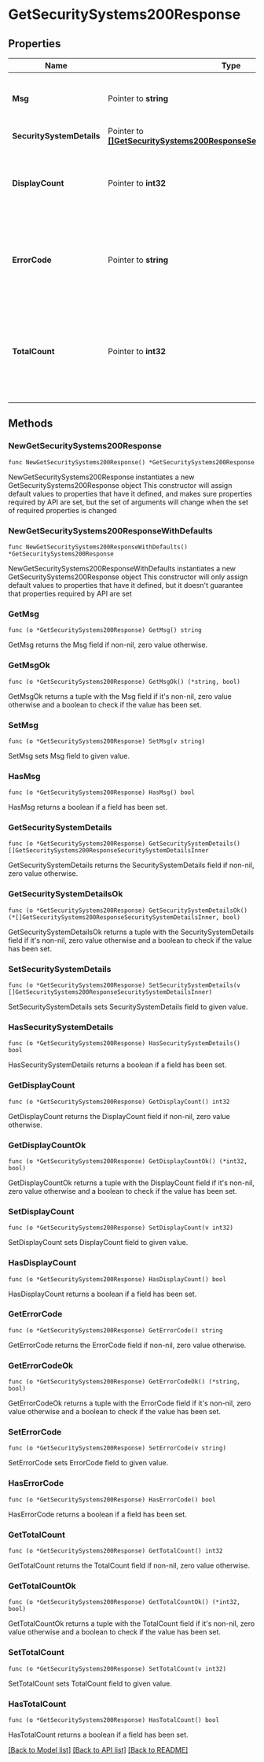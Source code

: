 # GetSecuritySystems200Response

## Properties

Name | Type | Description | Notes
------------ | ------------- | ------------- | -------------
**Msg** | Pointer to **string** | A message indicating the outcome of the operation. | [optional] 
**SecuritySystemDetails** | Pointer to [**[]GetSecuritySystems200ResponseSecuritySystemDetailsInner**](GetSecuritySystems200ResponseSecuritySystemDetailsInner.md) |  | [optional] 
**DisplayCount** | Pointer to **int32** | The number of items currently displayed (e.g., on the current page or view). | [optional] 
**ErrorCode** | Pointer to **string** | An error code where &#39;0&#39; signifies success and &#39;1&#39; signifies an unsuccessful operation. | [optional] 
**TotalCount** | Pointer to **int32** | The total number of items available in the dataset, irrespective of the current display settings. | [optional] 

## Methods

### NewGetSecuritySystems200Response

`func NewGetSecuritySystems200Response() *GetSecuritySystems200Response`

NewGetSecuritySystems200Response instantiates a new GetSecuritySystems200Response object
This constructor will assign default values to properties that have it defined,
and makes sure properties required by API are set, but the set of arguments
will change when the set of required properties is changed

### NewGetSecuritySystems200ResponseWithDefaults

`func NewGetSecuritySystems200ResponseWithDefaults() *GetSecuritySystems200Response`

NewGetSecuritySystems200ResponseWithDefaults instantiates a new GetSecuritySystems200Response object
This constructor will only assign default values to properties that have it defined,
but it doesn't guarantee that properties required by API are set

### GetMsg

`func (o *GetSecuritySystems200Response) GetMsg() string`

GetMsg returns the Msg field if non-nil, zero value otherwise.

### GetMsgOk

`func (o *GetSecuritySystems200Response) GetMsgOk() (*string, bool)`

GetMsgOk returns a tuple with the Msg field if it's non-nil, zero value otherwise
and a boolean to check if the value has been set.

### SetMsg

`func (o *GetSecuritySystems200Response) SetMsg(v string)`

SetMsg sets Msg field to given value.

### HasMsg

`func (o *GetSecuritySystems200Response) HasMsg() bool`

HasMsg returns a boolean if a field has been set.

### GetSecuritySystemDetails

`func (o *GetSecuritySystems200Response) GetSecuritySystemDetails() []GetSecuritySystems200ResponseSecuritySystemDetailsInner`

GetSecuritySystemDetails returns the SecuritySystemDetails field if non-nil, zero value otherwise.

### GetSecuritySystemDetailsOk

`func (o *GetSecuritySystems200Response) GetSecuritySystemDetailsOk() (*[]GetSecuritySystems200ResponseSecuritySystemDetailsInner, bool)`

GetSecuritySystemDetailsOk returns a tuple with the SecuritySystemDetails field if it's non-nil, zero value otherwise
and a boolean to check if the value has been set.

### SetSecuritySystemDetails

`func (o *GetSecuritySystems200Response) SetSecuritySystemDetails(v []GetSecuritySystems200ResponseSecuritySystemDetailsInner)`

SetSecuritySystemDetails sets SecuritySystemDetails field to given value.

### HasSecuritySystemDetails

`func (o *GetSecuritySystems200Response) HasSecuritySystemDetails() bool`

HasSecuritySystemDetails returns a boolean if a field has been set.

### GetDisplayCount

`func (o *GetSecuritySystems200Response) GetDisplayCount() int32`

GetDisplayCount returns the DisplayCount field if non-nil, zero value otherwise.

### GetDisplayCountOk

`func (o *GetSecuritySystems200Response) GetDisplayCountOk() (*int32, bool)`

GetDisplayCountOk returns a tuple with the DisplayCount field if it's non-nil, zero value otherwise
and a boolean to check if the value has been set.

### SetDisplayCount

`func (o *GetSecuritySystems200Response) SetDisplayCount(v int32)`

SetDisplayCount sets DisplayCount field to given value.

### HasDisplayCount

`func (o *GetSecuritySystems200Response) HasDisplayCount() bool`

HasDisplayCount returns a boolean if a field has been set.

### GetErrorCode

`func (o *GetSecuritySystems200Response) GetErrorCode() string`

GetErrorCode returns the ErrorCode field if non-nil, zero value otherwise.

### GetErrorCodeOk

`func (o *GetSecuritySystems200Response) GetErrorCodeOk() (*string, bool)`

GetErrorCodeOk returns a tuple with the ErrorCode field if it's non-nil, zero value otherwise
and a boolean to check if the value has been set.

### SetErrorCode

`func (o *GetSecuritySystems200Response) SetErrorCode(v string)`

SetErrorCode sets ErrorCode field to given value.

### HasErrorCode

`func (o *GetSecuritySystems200Response) HasErrorCode() bool`

HasErrorCode returns a boolean if a field has been set.

### GetTotalCount

`func (o *GetSecuritySystems200Response) GetTotalCount() int32`

GetTotalCount returns the TotalCount field if non-nil, zero value otherwise.

### GetTotalCountOk

`func (o *GetSecuritySystems200Response) GetTotalCountOk() (*int32, bool)`

GetTotalCountOk returns a tuple with the TotalCount field if it's non-nil, zero value otherwise
and a boolean to check if the value has been set.

### SetTotalCount

`func (o *GetSecuritySystems200Response) SetTotalCount(v int32)`

SetTotalCount sets TotalCount field to given value.

### HasTotalCount

`func (o *GetSecuritySystems200Response) HasTotalCount() bool`

HasTotalCount returns a boolean if a field has been set.


[[Back to Model list]](../README.md#documentation-for-models) [[Back to API list]](../README.md#documentation-for-api-endpoints) [[Back to README]](../README.md)


